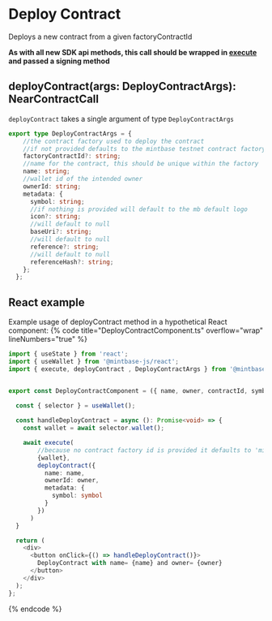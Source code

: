 
# Deploy Contract

Deploys a new contract from a given factoryContractId

**As with all new SDK api methods, this call should be wrapped in [execute](../#execute) and passed a signing method**

## deployContract(args: DeployContractArgs): NearContractCall

`deployContract` takes a single argument of type `DeployContractArgs`

```typescript
export type DeployContractArgs = {
    //the contract factory used to deploy the contract
    //if not provided defaults to the mintbase testnet contract factory: 'mintspace2.testnet'
    factoryContractId?: string;
    //name for the contract, this should be unique within the factory
    name: string;
    //wallet id of the intended owner
    ownerId: string;
    metadata: {
      symbol: string;
      //if nothing is provided will default to the mb default logo
      icon?: string;
      //will default to null
      baseUri?: string;
      //will default to null
      reference?: string;
      //will default to null
      referenceHash?: string; 
    };
  };
```

## React example


Example usage of deployContract method in a hypothetical React component:
{% code title="DeployContractComponent.ts" overflow="wrap" lineNumbers="true" %}

```typescript
import { useState } from 'react';
import { useWallet } from '@mintbase-js/react';
import { execute, deployContract , DeployContractArgs } from '@mintbase-js/sdk';


export const DeployContractComponent = ({ name, owner, contractId, symbol }:DeployContractArgs):JSX.Element => {
  
  const { selector } = useWallet();

  const handleDeployContract = async (): Promise<void> => {
    const wallet = await selector.wallet();

    await execute(
        //because no contract factory id is provided it defaults to 'mintspace2.testnet'
        {wallet},
        deployContract({
          name: name,
          ownerId: owner,
          metadata: {
            symbol: symbol
          }
        })
      )
  }

  return (
    <div>
      <button onClick={() => handleDeployContract()}>
        DeployContract with name= {name} and owner= {owner}
      </button>
    </div>
  );
};
```
{% endcode %}